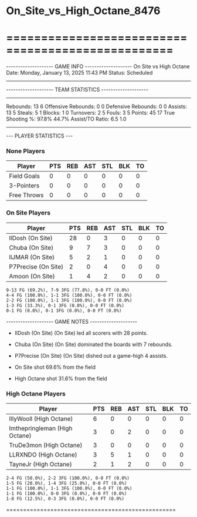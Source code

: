 # On_Site_vs_High_Octane_8476

==================================================
==================================================

-------------------- GAME INFO --------------------
On Site vs High Octane
Date: Monday, January 13, 2025 11:43 PM
Status: Scheduled

--------------------------------------------------

-------------------- TEAM STATISTICS --------------------

---------------------------------------------------------------------------
Rebounds:                 13                        6
Offensive Rebounds:       0                         0
Defensive Rebounds:       0                         0
Assists:                  13                        5
Steals:                   5                         1
Blocks:                   1                         0
Turnovers:                2                         5
Fouls:                    3                         5
Points:                   45                        17
True Shooting %:          97.8%                     44.7%
Assist/TO Ratio:          6.5                       1.0

--------------------------------------------------

--- PLAYER STATISTICS ---

### None Players

|Player|PTS|REB|AST|STL|BLK|TO|
|---|---|---|---|---|---|---|
|Field Goals|0|0|0|0|0|0|
|3-Pointers|0|0|0|0|0|0|
|Free Throws|0|0|0|0|0|0|

### On Site Players

|Player|PTS|REB|AST|STL|BLK|TO|
|---|---|---|---|---|---|---|
|IlDosh (On Site)|28|0|3|0|0|0|
|Chuba (On Site)|9|7|3|0|0|0|
|llJMAR (On Site)|5|2|1|0|0|0|
|P7Precise (On Site)|2|0|4|0|0|0|
|Amoon (On Site)|1|4|2|0|0|0|

```
9-13 FG (69.2%), 7-9 3FG (77.8%), 0-0 FT (0.0%)
4-4 FG (100.0%), 1-1 3FG (100.0%), 0-0 FT (0.0%)
2-2 FG (100.0%), 1-1 3FG (100.0%), 0-0 FT (0.0%)
1-3 FG (33.3%), 0-1 3FG (0.0%), 0-0 FT (0.0%)
0-1 FG (0.0%), 0-1 3FG (0.0%), 0-0 FT (0.0%)
```

-------------------- GAME NOTES --------------------

* IlDosh (On Site) (On Site) led all scorers with 28 points.
* Chuba (On Site) (On Site) dominated the boards with 7 rebounds.
* P7Precise (On Site) (On Site) dished out a game-high 4 assists.

* On Site shot 69.6% from the field

* High Octane shot 31.6% from the field

### High Octane Players

|Player|PTS|REB|AST|STL|BLK|TO|
|---|---|---|---|---|---|---|
|IIlyWooll (High Octane)|6|0|0|0|0|0|
|Imthepringleman (High Octane)|3|0|2|0|0|0|
|TruDe3mon (High Octane)|3|0|0|0|0|0|
|LLRXNDO (High Octane)|3|5|1|0|0|0|
|TayneJr (High Octane)|2|1|2|0|0|0|

```
2-4 FG (50.0%), 2-2 3FG (100.0%), 0-0 FT (0.0%)
1-5 FG (20.0%), 1-4 3FG (25.0%), 0-0 FT (0.0%)
1-1 FG (100.0%), 1-1 3FG (100.0%), 0-0 FT (0.0%)
1-1 FG (100.0%), 0-0 3FG (0.0%), 0-0 FT (0.0%)
1-8 FG (12.5%), 0-3 3FG (0.0%), 0-0 FT (0.0%)
```

==================================================
